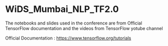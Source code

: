 # WiDS_Mumbai_NLP_TF2.0

The notebooks and slides used in the conference are from Official TensorFlow documentation and the videos from TensorFlow yotube channel

Official Documentation : https://www.tensorflow.org/tutorials
